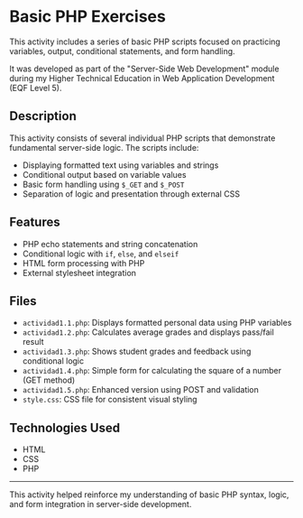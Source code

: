 # Basic PHP Exercises

This activity includes a series of basic PHP scripts focused on practicing variables, output, conditional statements, and form handling.

It was developed as part of the "Server-Side Web Development" module during my Higher Technical Education in Web Application Development (EQF Level 5).

## Description

This activity consists of several individual PHP scripts that demonstrate fundamental server-side logic. The scripts include:

- Displaying formatted text using variables and strings
- Conditional output based on variable values
- Basic form handling using `$_GET` and `$_POST`
- Separation of logic and presentation through external CSS

## Features

- PHP echo statements and string concatenation
- Conditional logic with `if`, `else`, and `elseif`
- HTML form processing with PHP
- External stylesheet integration

## Files

- `actividad1.1.php`: Displays formatted personal data using PHP variables
- `actividad1.2.php`: Calculates average grades and displays pass/fail result
- `actividad1.3.php`: Shows student grades and feedback using conditional logic
- `actividad1.4.php`: Simple form for calculating the square of a number (GET method)
- `actividad1.5.php`: Enhanced version using POST and validation
- `style.css`: CSS file for consistent visual styling

## Technologies Used

- HTML
- CSS
- PHP

---

This activity helped reinforce my understanding of basic PHP syntax, logic, and form integration in server-side development.

